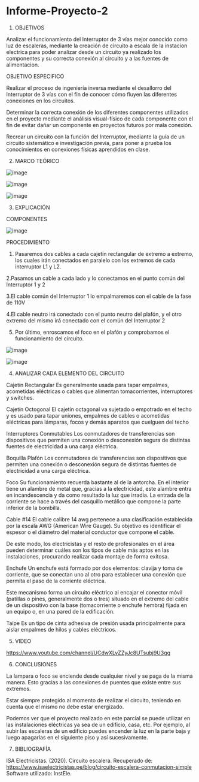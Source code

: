 # Informe-Proyecto-2

1. OBJETIVOS

Analizar el funcionamiento del Interruptor de 3 vías mejor conocido como luz de escaleras, mediante la creación de circuito a escala de la instacion electrica para poder analizar desde un circuito ya realizado los componentes y su correcta conexión al circuito y a las fuentes de alimentacion.

OBJETIVO ESPECIFICO

Realizar el proceso de ingeniería inversa mediante el desallorro del Interruptor de 3 vías con el fin de conocer cómo fluyen las diferentes conexiones en los circuitos.

Determinar la correcta conexión de los diferentes componentes utilizados en el proyecto mediante el análisis visual-físico de cada componente con el fin de evitar dañar un componente en proyectos futuros por mala conexión.

Recrear un circuito con la función del Interruptor, mediante la guía de un circuito sistemático e investigación previa, para poner a prueba los conocimientos en conexiones físicas aprendidos en clase.

2. MARCO TEÓRICO

![image](https://user-images.githubusercontent.com/116674536/213359382-3734ed3c-77d7-4743-9518-c7e3b7b81585.png)

![image](https://user-images.githubusercontent.com/116674536/213359397-9add8f4c-6289-4599-a5a2-c6ef2b7c5826.png)

![image](https://user-images.githubusercontent.com/116674536/213359420-a52bf2fc-c35d-4f1b-9a62-27c2509e7967.png)

3. EXPLICACIÓN 

COMPONENTES

![image](https://user-images.githubusercontent.com/116674536/213359486-461bb36d-9dfa-4ce7-bfa7-181c6f007054.png)

PROCEDIMIENTO

1. Pasaremos dos cables a cada cajetín rectangular de extremo a extremo, los cuales irán conectados en paralelo con los extremos de cada interruptor L1 y L2.

2.Pasamos un cable a cada lado y lo conectamos en el punto común del Interruptor 1 y 2

3.El cable común del Interruptor 1 lo empalmaremos con el cable de la fase de 110V

4.El cable neutro irá conectado con el punto neutro del plafón, y el otro extremo del mismo irá conectado con el común del Interruptor 2

5. Por último, enroscamos el foco en el plafón y comprobamos el funcionamiento del circuito.


![image](https://user-images.githubusercontent.com/116674536/213360389-6f8f8710-5a7c-4c8d-b825-b6b1b62cc937.png)


![image](https://user-images.githubusercontent.com/116674536/213360080-1860cf6d-f9c6-4e67-8b8a-cfc5d5eb691a.png)



4. ANALIZAR CADA ELEMENTO DEL CIRCUITO

Cajetín Rectangular
Es generalmente usada para tapar empalmes, acometidas eléctricas o cables que alimentan tomacorrientes, interruptores y switches.

Cajetín Octogonal
El cajetín octagonal va sujetado o empotrado en el techo y es usado para tapar uniones, empalmes de cables o acometidas eléctricas para lámparas, focos y demás aparatos que cuelguen del techo

Interruptores Conmutables
Los conmutadores de transferencias son dispositivos que permiten una conexión o desconexión segura de distintas fuentes de electricidad a una carga eléctrica.

Boquilla Plafón
Los conmutadores de transferencias son dispositivos que permiten una conexión o desconexión segura de distintas fuentes de electricidad a una carga eléctrica.

Foco
Su funcionamiento recuerda bastante al de la antorcha. En el interior tiene un alambre de metal que, gracias a la electricidad, este alambre entra en incandescencia y da como resultado la luz que irradia. La entrada de la corriente se hace a través del casquillo metálico que compone la parte inferior de la bombilla.

Cable #14
El cable calibre 14 awg pertenece a una clasificación establecida por la escala AWG (American Wire Gauge). Su objetivo es identificar el espesor o el diámetro del material conductor que compone el cable.

De este modo, los electricistas y el resto de profesionales en el área pueden determinar cuáles son los tipos de cable más aptos en las instalaciones, procurando realizar cada montaje de forma exitosa.

Enchufe
Un enchufe está formado por dos elementos: clavija y toma de corriente, que se conectan uno al otro para establecer una conexión que permita el paso de la corriente eléctrica.

Este mecanismo forma un circuito eléctrico al encajar el conector móvil (patillas o pines, generalmente dos o tres) situado en el extremo del cable de un dispositivo con la base (tomacorriente o enchufe hembra) fijada en un equipo o, en una pared de la edificación.

Taípe
Es un tipo de cinta adhesiva de presión usada principalmente para aislar empalmes de hilos y cables eléctricos.

5. VIDEO

https://www.youtube.com/channel/UCdwXLvZZyJc8UTsubj9U3gg

6. CONCLUSIONES

La lampara o foco se enciende desde cualquier nivel y se paga de la misma manera. Esto gracias a las conexiones de puentes que existe entre sus extremos.

Estar siempre protegido al momento de realizar el circuito, teniendo en cuenta que el mismo no debe estar energizado.

Podemos ver que el proyecto realizado en este parcial se puede utilizar en las instalaciones eléctricas ya sea de un edificio, casa, etc. Por ejemplo, al subir las escaleras de un edificio puedes encender la luz en la parte baja y luego apagarlas en el siguiente piso y así sucesivamente.

7. BIBLIOGRAFÍA

ISA Electricistas. (2020). Circuito escalera. Recuperado de: https://www.isaelectricistas.pe/blog/circuito-escalera-conmutacion-simple
Software utilizado: InstEle.
